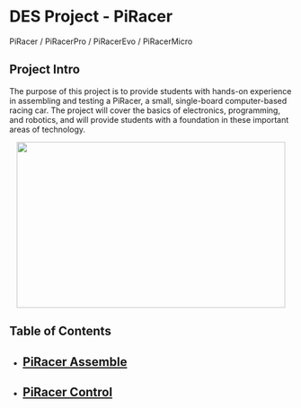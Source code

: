 # **DES Project - PiRacer**

PiRacer / PiRacerPro / PiRacerEvo / PiRacerMicro

## **Project Intro**

The purpose of this project is to provide students with hands-on experience in assembling and testing a PiRacer, a small, single-board computer-based racing car. The project will cover the basics of electronics, programming, and robotics, and will provide students with a foundation in these important areas of technology.
<p align="center">
  <img width="478" height="296" src="https://user-images.githubusercontent.com/81483791/224405214-61b72be0-5c42-4177-a58c-076259b64811.png">
</p>     

## **Table of Contents**
- ## [PiRacer Assemble](PiRacer-Assemble)   

- ## [PiRacer Control](PiRacer-Control)
